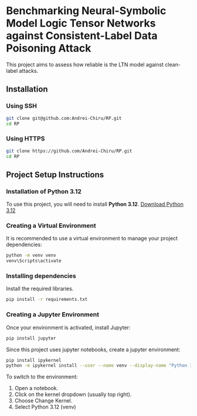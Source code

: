 # Benchmarking Neural-Symbolic Model Logic Tensor Networks against Consistent-Label Data Poisoning Attack

This project aims to assess how reliable is the LTN model against clean-label attacks.

## Installation

### Using SSH
```bash
git clone git@github.com:Andrei-Chiru/RP.git
cd RP
```
### Using HTTPS
```bash
git clone https://github.com/Andrei-Chiru/RP.git
cd RP
```
## Project Setup Instructions

### Installation of Python 3.12

To use this project, you will need to install **Python 3.12**. [Download Python 3.12](https://www.python.org/downloads/release/python-3120/)

### Creating a Virtual Environment

It is recommended to use a virtual environment to manage your project dependencies:

```bash
python -m venv venv
venv\Scripts\activate
```
### Installing dependencies

Install the required libraries.

```bash
pip install -r requirements.txt
```

### Creating a Jupyter Environment

Once your environment is activated, install Jupyter:

```bash
pip install jupyter
```

Since this project uses jupyter notebooks, create a jupyter environment:
```bash
pip install ipykernel
python -m ipykernel install --user --name venv --display-name "Python 3.12 (venv)"
```

To switch to the environment:
1. Open a notebook.
2. Click on the kernel dropdown (usually top right).
3. Choose Change Kernel.
4. Select Python 3.12 (venv)
